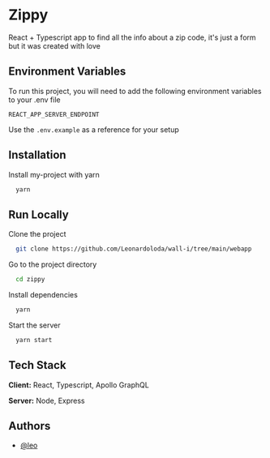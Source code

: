 # Zippy

React + Typescript app to find all the info about a zip code, it's just a form but it was created with love

## Environment Variables

To run this project, you will need to add the following environment variables to your .env file

`REACT_APP_SERVER_ENDPOINT`

Use the `.env.example` as a reference for your setup

## Installation

Install my-project with yarn

```bash
  yarn
```

## Run Locally

Clone the project

```bash
  git clone https://github.com/Leonardoloda/wall-i/tree/main/webapp
```

Go to the project directory

```bash
  cd zippy
```

Install dependencies

```bash
  yarn
```

Start the server

```bash
  yarn start
```

## Tech Stack

**Client:** React, Typescript, Apollo GraphQL

**Server:** Node, Express

## Authors

- [@leo](https://www.github.com/leonardoloda)

